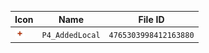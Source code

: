 | Icon | Name | File ID |
| ---  | ---  | ---     |
| ![](P4_AddedLocal.png) | `P4_AddedLocal` | `4765303998412163880` |
